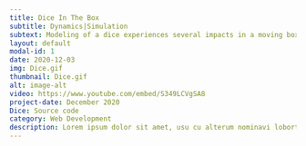 ```yaml
---
title: Dice In The Box
subtitle: Dynamics|Simulation 
subtext: Modeling of a dice experiences several impacts in a moving box
layout: default
modal-id: 1
date: 2020-12-03
img: Dice.gif
thumbnail: Dice.gif
alt: image-alt
video: https://www.youtube.com/embed/S349LCVgSA8
project-date: December 2020
Dice: Source code
category: Web Development
description: Lorem ipsum dolor sit amet, usu cu alterum nominavi lobortis. At duo novum diceret. Tantas apeirian vix et, usu sanctus postulant inciderint ut, populo diceret necessitatibus in vim. Cu eum dicam feugiat noluisse.
---
```

